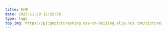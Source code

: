 ```yaml
---
title: 标签
date: 2023-11-28 12:52:59
type: tags
top_img: https://picgopicturesking.oss-cn-beijing.aliyuncs.com/pictures/%E7%BA%B8%E5%AB%81%E8%A1%A3%E5%A3%81%E7%BA%B8_%E5%BD%BC%E5%B2%B8%E5%A3%81%E7%BA%B8.jpg
---
```

